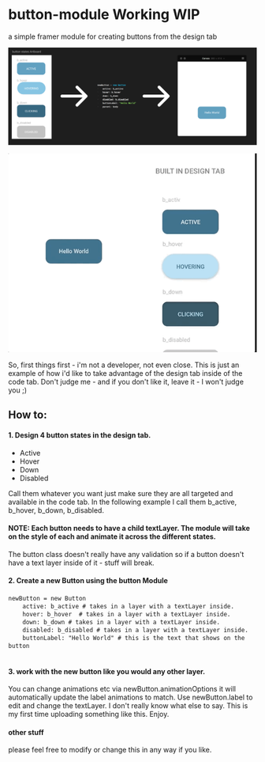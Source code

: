 # button-module Working WIP
a simple framer module for creating buttons from the design tab

![alt text](https://github.com/gejoreni/button-module/blob/master/button-module.png?raw=true "Header Image")


![alt text](https://github.com/gejoreni/button-module/blob/master/button-gif.gif?raw=true "Header gif")

So, first things first - i'm not a developer, not even close. This is just an example of how i'd like to take advantage of the design tab inside of the code tab. Don't judge me  - and if you don't like it, leave it - I won't judge you ;)
## How to:

#### 1. Design 4 button states in the design tab. 
- Active
- Hover
- Down
- Disabled

Call them whatever you want just make sure they are all targeted and available in the code tab. In the following example I call them b_active, b_hover, b_down, b_disabled.

#### NOTE: Each button needs to have a child textLayer. The module will take on the style of each and animate it across the different states.

The button class doesn't really have any validation so if a button doesn't have a text layer inside of it - stuff will break. 

#### 2. Create a new Button using the button Module

```
newButton = new Button
	active: b_active # takes in a layer with a textLayer inside.
	hover: b_hover  # takes in a layer with a textLayer inside.
	down: b_down # takes in a layer with a textLayer inside.
	disabled: b_disabled # takes in a layer with a textLayer inside.
	buttonLabel: "Hello World" # this is the text that shows on the button
 
 ```
#### 3. work with the new button like you would any other layer.

You can change animations etc via newButton.animationOptions it will automatically update the label animations to match.
Use newButton.label to edit and change the textLayer. I don't really know what else to say. This is my first time uploading something like this. Enjoy. 


#### other stuff

please feel free to modify or change this in any way if you like. 

